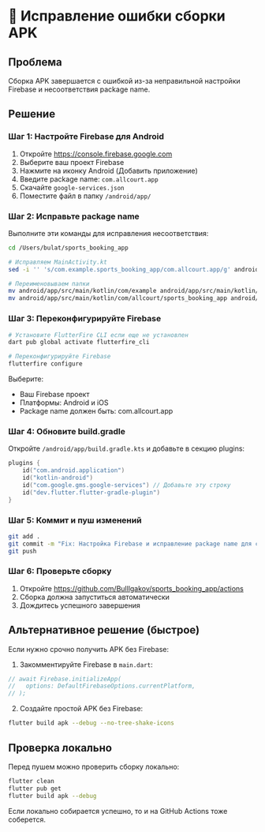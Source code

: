 # 🔧 Исправление ошибки сборки APK

## Проблема
Сборка APK завершается с ошибкой из-за неправильной настройки Firebase и несоответствия package name.

## Решение

### Шаг 1: Настройте Firebase для Android

1. Откройте https://console.firebase.google.com
2. Выберите ваш проект Firebase
3. Нажмите на иконку Android (Добавить приложение)
4. Введите package name: `com.allcourt.app`
5. Скачайте `google-services.json`
6. Поместите файл в папку `/android/app/`

### Шаг 2: Исправьте package name

Выполните эти команды для исправления несоответствия:

```bash
cd /Users/bulat/sports_booking_app

# Исправляем MainActivity.kt
sed -i '' 's/com.example.sports_booking_app/com.allcourt.app/g' android/app/src/main/kotlin/com/example/sports_booking_app/MainActivity.kt

# Переименовываем папки
mv android/app/src/main/kotlin/com/example android/app/src/main/kotlin/com/allcourt
mv android/app/src/main/kotlin/com/allcourt/sports_booking_app android/app/src/main/kotlin/com/allcourt/app
```

### Шаг 3: Переконфигурируйте Firebase

```bash
# Установите FlutterFire CLI если еще не установлен
dart pub global activate flutterfire_cli

# Переконфигурируйте Firebase
flutterfire configure
```

Выберите:
- Ваш Firebase проект
- Платформы: Android и iOS
- Package name должен быть: com.allcourt.app

### Шаг 4: Обновите build.gradle

Откройте `/android/app/build.gradle.kts` и добавьте в секцию plugins:

```kotlin
plugins {
    id("com.android.application")
    id("kotlin-android")
    id("com.google.gms.google-services") // Добавьте эту строку
    id("dev.flutter.flutter-gradle-plugin")
}
```

### Шаг 5: Коммит и пуш изменений

```bash
git add .
git commit -m "Fix: Настройка Firebase и исправление package name для сборки APK"
git push
```

### Шаг 6: Проверьте сборку

1. Откройте https://github.com/Bulllgakov/sports_booking_app/actions
2. Сборка должна запуститься автоматически
3. Дождитесь успешного завершения

## Альтернативное решение (быстрое)

Если нужно срочно получить APK без Firebase:

1. Закомментируйте Firebase в `main.dart`:
```dart
// await Firebase.initializeApp(
//   options: DefaultFirebaseOptions.currentPlatform,
// );
```

2. Создайте простой APK без Firebase:
```bash
flutter build apk --debug --no-tree-shake-icons
```

## Проверка локально

Перед пушем можно проверить сборку локально:
```bash
flutter clean
flutter pub get
flutter build apk --debug
```

Если локально собирается успешно, то и на GitHub Actions тоже соберется.
